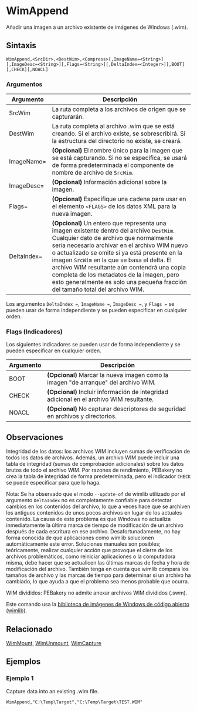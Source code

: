 # WimAppend

Añadir una imagen a un archivo existente de imágenes de Windows (.wim).

## Sintaxis

```pebakery
WimAppend,<SrcDir>,<DestWim>,<Compress>[,ImageName=<String>][,ImageDesc=<String>][,Flags=<String>][,DeltaIndex=<Integer>][,BOOT][,CHECK][,NOACL]
```

### Argumentos

| Argumento | Descripción |
| --- | --- |
| SrcWim | La ruta completa a los archivos de origen que se capturarán. |
| DestWim | La ruta completa al archivo .wim que se está creando. Si el archivo existe, se sobrescribirá. Si la estructura del directorio no existe, se creará. |
| ImageName= | **(Opcional)** El nombre único para la imagen que se está capturando. Si no se especifica, se usará de forma predeterminada el componente de nombre de archivo de `SrcWim`. |
| ImageDesc= | **(Opcional)** Información adicional sobre la imagen. |
| Flags= | **(Opcional)** Especifique una cadena para usar en el elemento `<FLAGS>` de los datos XML para la nueva imagen. |
| DeltaIndex= | **(Opcional)** Un entero que representa una imagen existente dentro del archivo `DestWim`. Cualquier dato de archivo que normalmente sería necesario archivar en el archivo WIM nuevo o actualizado se omite si ya está presente en la imagen `SrcWim` en la que se basa el delta. El archivo WIM resultante aún contendrá una copia completa de los metadatos de la imagen, pero esto generalmente es solo una pequeña fracción del tamaño total del archivo WIM. |

Los argumentos `DeltaIndex =`, `ImageName =`, `ImageDesc =`, y `Flags =` se pueden usar de forma independiente y se pueden especificar en cualquier orden.

### Flags (Indicadores)

Los siguientes indicadores se pueden usar de forma independiente y se pueden especificar en cualquier orden.

| Argumento | Descripción |
| --- | --- |
| BOOT | **(Opcional)** Marcar la nueva imagen como la imagen "de arranque" del archivo WIM. |
| CHECK | **(Opcional)** Incluir información de integridad adicional en el archivo WIM resultante.  |
| NOACL | **(Opcional)** No capturar descriptores de seguridad en archivos y directorios. |

## Observaciones

Integridad de los datos: los archivos WIM incluyen sumas de verificación de todos los datos de archivos. Además, un archivo WIM puede incluir una tabla de integridad (sumas de comprobación adicionales) sobre los datos brutos de todo el archivo WIM. Por razones de rendimiento, PEBakery no crea la tabla de integridad de forma predeterminada, pero el indicador `CHECK` se puede especificar para que lo haga.

Nota: Se ha observado que el modo `--update-of` de wimlib utilizado por el argumento `DeltaIndex` no es completamente confiable para detectar cambios en los contenidos del archivo, lo que a veces hace que se archiven los antiguos contenidos de unos pocos archivos en lugar de los actuales contenido. La causa de este problema es que Windows no actualiza inmediatamente la última marca de tiempo de modificación de un archivo después de cada escritura en ese archivo. Desafortunadamente, no hay forma conocida de que aplicaciones como wimlib solucionen automáticamente este error. Soluciones manuales son posibles; teóricamente, realizar cualquier acción que provoque el cierre de los archivos problemáticos, como reiniciar aplicaciones o la computadora misma, debe hacer que se actualicen las últimas marcas de fecha y hora de modificación del archivo. También tenga en cuenta que wimlib compara los tamaños de archivo y las marcas de tiempo para determinar si un archivo ha cambiado, lo que ayuda a que el problema sea menos probable que ocurra.

WIM divididos: PEBakery no admite anexar archivos WIM divididos (.swm).

Este comando usa la [biblioteca de imágenes de Windows de código abierto (wimlib)](https://wimlib.net/).

## Relacionado

[WimMount](./WimMount.md), [WimUnmount](./WimUnmount.md), [WimCapture](./WimCapture.md)

## Ejemplos

### Ejemplo 1

Capture data into an existing .wim file.

```pebakery
WimAppend,"C:\Temp\Target","C:\Temp\Target\TEST.WIM"
```
